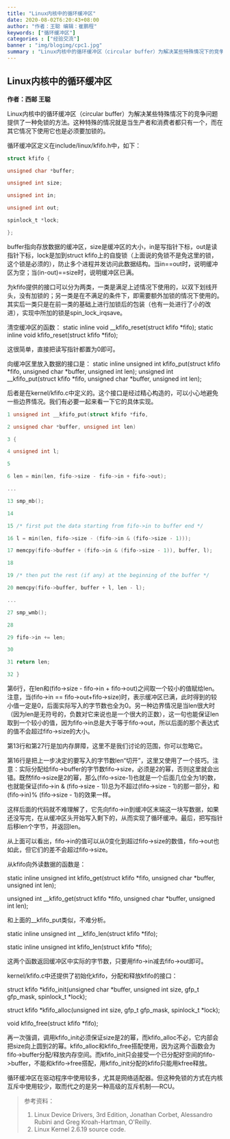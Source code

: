 ```yaml
---
title: "Linux内核中的循环缓冲区"
date: 2020-08-02T6:20:43+08:00
author: "作者：王聪 编辑：崔鹏程"
keywords: ["循环缓冲区"]
categories : ["经验交流"]
banner : "img/blogimg/cpc1.jpg"
summary : "Linux内核中的循环缓冲区（circular buffer）为解决某些特殊情况下的竞争问题提供了一种免锁的方法。这种特殊的情况就是当生产者和消费者都只有一个，而在其它情况下使用它也是必须要加锁的。"
---
```


## Linux内核中的循环缓冲区


**作者：西邮 王聪**

Linux内核中的循环缓冲区（circular buffer）为解决某些特殊情况下的竞争问题提供了一种免锁的方法。这种特殊的情况就是当生产者和消费者都只有一个，而在其它情况下使用它也是必须要加锁的。


循环缓冲区定义在include/linux/kfifo.h中，如下：


```c
struct kfifo {

unsigned char *buffer;

unsigned int size;

unsigned int in;

unsigned int out;

spinlock_t *lock;

};
```

buffer指向存放数据的缓冲区，size是缓冲区的大小，in是写指针下标，out是读指针下标，lock是加到struct kfifo上的自旋锁（上面说的免锁不是免这里的锁，这个锁是必须的），防止多个进程并发访问此数据结构。当in==out时，说明缓冲区为空；当(in-out)==size时，说明缓冲区已满。


为kfifo提供的接口可以分为两类，一类是满足上述情况下使用的，以双下划线开头，没有加锁的；另一类是在不满足的条件下，即需要额外加锁的情况下使用的。其实后一类只是在前一类的基础上进行加锁后的包装（也有一处进行了小的改进），实现中所加的锁是spin_lock_irqsave。


清空缓冲区的函数：
static inline void __kfifo_reset(struct kfifo *fifo);
static inline void kfifo_reset(struct kfifo *fifo);

这很简单，直接把读写指针都置为0即可。

向缓冲区里放入数据的接口是：
static inline unsigned int kfifo_put(struct kfifo *fifo, unsigned char *buffer, unsigned int len);
unsigned int __kfifo_put(struct kfifo *fifo, unsigned char *buffer, unsigned int len);


后者是在kernel/kfifo.c中定义的。这个接口是经过精心构造的，可以小心地避免一些边界情况。我们有必要一起来看一下它的具体实现。

```c
1 unsigned int __kfifo_put(struct kfifo *fifo,

2 unsigned char *buffer, unsigned int len)

3 {

4 unsigned int l;

5

6 len = min(len, fifo->size - fifo->in + fifo->out);

...

13 smp_mb();

14

15 /* first put the data starting from fifo->in to buffer end */

16 l = min(len, fifo->size - (fifo->in & (fifo->size - 1)));

17 memcpy(fifo->buffer + (fifo->in & (fifo->size - 1)), buffer, l);

18

19 /* then put the rest (if any) at the beginning of the buffer */

20 memcpy(fifo->buffer, buffer + l, len - l);

...

27 smp_wmb();

28

29 fifo->in += len;

30

31 return len;

32 }
```

第6行，在len和(fifo->size - fifo->in + fifo->out)之间取一个较小的值赋给len。注意，当(fifo->in == fifo->out+fifo->size)时，表示缓冲区已满，此时得到的较小值一定是0，后面实际写入的字节数也全为0。另一种边界情况是当len很大时（因为len是无符号的，负数对它来说也是一个很大的正数），这一句也能保证len取到一个较小的值，因为fifo->in总是大于等于fifo->out，所以后面的那个表达式的值不会超过fifo->size的大小。


第13行和第27行是加内存屏障，这里不是我们讨论的范围，你可以忽略它。


第16行是把上一步决定的要写入的字节数len“切开”，这里又使用了一个技巧。注意：实际分配给fifo->buffer的字节数fifo->size，必须是2的幂，否则这里就会出错。既然fifo->size是2的幂，那么(fifo->size-1)也就是一个后面几位全为1的数，也就能保证(fifo->in & (fifo->size - 1))总为不超过(fifo->size - 1)的那一部分，和(fifo->in)% (fifo->size - 1)的效果一样。


这样后面的代码就不难理解了，它先向fifo->in到缓冲区末端这一块写数据，如果还没写完，在从缓冲区头开始写入剩下的，从而实现了循环缓冲。最后，把写指针后移len个字节，并返回len。


从上面可以看出，fifo->in的值可以从0变化到超过fifo->size的数值，fifo->out也如此，但它们的差不会超过fifo->size。


从kfifo向外读数据的函数是：


static inline unsigned int kfifo_get(struct kfifo *fifo, unsigned char *buffer, unsigned int len);

unsigned int __kfifo_get(struct kfifo *fifo, unsigned char *buffer, unsigned int len);


和上面的__kfifo_put类似，不难分析。


static inline unsigned int __kfifo_len(struct kfifo *fifo);

static inline unsigned int kfifo_len(struct kfifo *fifo);


这两个函数返回缓冲区中实际的字节数，只要用fifo->in减去fifo->out即可。


kernel/kfifo.c中还提供了初始化kfifo，分配和释放kfifo的接口：


struct kfifo *kfifo_init(unsigned char *buffer, unsigned int size, gfp_t gfp_mask, spinlock_t *lock);

struct kfifo *kfifo_alloc(unsigned int size, gfp_t gfp_mask, spinlock_t *lock);

void kfifo_free(struct kfifo *fifo);


再一次强调，调用kfifo_init必须保证size是2的幂，而kfifo_alloc不必，它内部会把size向上圆到2的幂。kfifo_alloc和kfifo_free搭配使用，因为这两个函数会为fifo->buffer分配/释放内存空间。而kfifo_init只会接受一个已分配好空间的fifo->buffer，不能和kfifo->free搭配，用kfifo_init分配的kfifo只能用kfree释放。


循环缓冲区在驱动程序中使用较多，尤其是网络适配器。但这种免锁的方式在内核互斥中使用较少，取而代之的是另一种高级的互斥机制──RCU。


> 参考资料：
> 1. Linux Device Drivers, 3rd Edition, Jonathan Corbet, Alessandro Rubini and Greg Kroah-Hartman, O'Reilly.
> 2. Linux Kernel 2.6.19 source code.
